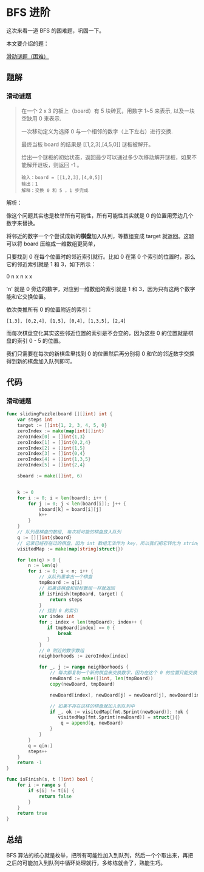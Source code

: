 # BFS 进阶

这次来看一道 BFS 的困难题，巩固一下。

本文要介绍的题：

[滑动谜题（困难）](https://leetcode-cn.com/problems/sliding-puzzle/)

## 题解

### 滑动谜题

> 在一个 2 x 3 的板上（board）有 5 块砖瓦，用数字 1\~5 来表示, 以及一块空缺用 0 来表示.
>
> 一次移动定义为选择 0 与一个相邻的数字（上下左右）进行交换.
>
> 最终当板 board 的结果是 \[\[1,2,3],\[4,5,0]] 谜板被解开。
>
> 给出一个谜板的初始状态，返回最少可以通过多少次移动解开谜板，如果不能解开谜板，则返回 -1 。
>
> ```
> 输入：board = [[1,2,3],[4,0,5]]
> 输出：1
> 解释：交换 0 和 5 ，1 步完成
> ```

解析：

像这个问题其实也是枚举所有可能性，所有可能性其实就是 0 的位置用旁边几个数字来替换。

将邻近的数字一个个尝试成新的**棋盘**加入队列，等数组变成 target 就返回。这题可以将 board 压缩成一维数组更简单，

只要找到 0 在每个位置时的邻近索引就行。比如 0 在第 0 个索引的位置时，那么它的邻近索引就是 1 和 3，如下所示：

0 n x n x x

'n' 就是 0 旁边的数字，对应到一维数组的索引就是 1 和 3，因为只有这两个数字能和它交换位置。

依次类推所有 0 的位置附近的索引：

`[1,3], [0,2,4], [1,5], [0,4], [1,3,5], [2,4]`

而每次棋盘变化其实这些邻近位置的索引是不会变的，因为这些 0 的位置就是棋盘的索引 0 - 5 的位置。

我们只需要在每次的新棋盘里找到 0 的位置然后再分别将 0 和它的邻近数字交换得到新的棋盘加入队列即可。

## 代码

### 滑动谜题

```go
func slidingPuzzle(board [][]int) int {
    var steps int
    target := []int{1, 2, 3, 4, 5, 0}
    zeroIndex := make(map[int][]int)
    zeroIndex[0] = []int{1,3}
    zeroIndex[1] = []int{0,2,4}
    zeroIndex[2] = []int{1,5}
    zeroIndex[3] = []int{0,4}
    zeroIndex[4] = []int{1,3,5}
    zeroIndex[5] = []int{2,4}

    sboard := make([]int, 6)


    k := 0
    for i := 0; i < len(board); i++ {
        for j := 0; j < len(board[i]); j++ {
            sboard[k] = board[i][j]
            k++
        }
    }
    // 队列是棋盘的数组, 每次将可能的棋盘放入队列
    q := [][]int{sboard}
    // 记录已经存在过的棋盘，因为 int 数组无法作为 key，所以我们把它转化为 string
    visitedMap := make(map[string]struct{})

    for len(q) > 0 {
        n := len(q)
        for i := 0; i < n; i++ {
            // 从队列里拿出一个棋盘
            tmpBoard := q[i]
            // 如果该棋盘和目标数组一样就返回
            if isFinish(tmpBoard, target) {
                return steps
            }
            // 找到 0 的索引
            var index int
            for ; index < len(tmpBoard); index++ {
               if tmpBoard[index] == 0 {
                   break
               }
            }
            // 0 附近的数字数组
            neighborhoods := zeroIndex[index]

            for _, j := range neighborhoods {
                // 每次都复制一个新的棋盘来交换数字，因为在这个 0 的位置只能交换一次，所以交换完了一个位置得复位
                newBoard := make([]int, len(tmpBoard))
                copy(newBoard, tmpBoard)

                newBoard[index], newBoard[j] = newBoard[j], newBoard[index]

                // 如果不存在这样的棋盘就加入到队列中
                if _, ok := visitedMap[fmt.Sprint(newBoard)]; !ok {
                   visitedMap[fmt.Sprint(newBoard)] = struct{}{}
                    q = append(q, newBoard)
                }
            }
        }
        q = q[n:]
        steps++
    }
    return -1
}

func isFinish(s, t []int) bool {
    for i := range s {
        if s[i] != t[i] {
            return false
        }
    }
    return true
}
```

## 总结

BFS 算法的核心就是枚举，把所有可能性加入到队列，然后一个个取出来，再把之后的可能加入到队列中循环处理就行，多练练就会了，熟能生巧。
